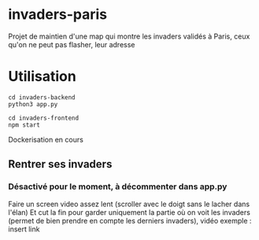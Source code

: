 # invaders-paris
Projet de maintien d'une map qui montre les invaders validés à Paris, ceux qu'on ne peut pas flasher, leur adresse

# Utilisation

```
cd invaders-backend
python3 app.py
```

```
cd invaders-frontend
npm start
```

Dockerisation en cours

## Rentrer ses invaders
### Désactivé pour le moment, à décommenter dans app.py

Faire un screen video assez lent (scroller avec le doigt sans le lacher dans l'élan)
Et cut la fin pour garder uniquement la partie où on voit les invaders (permet de bien prendre en compte les derniers invaders), vidéo exemple : insert link
